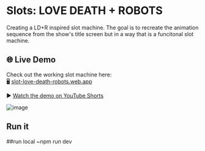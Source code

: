 # Slots: LOVE DEATH + ROBOTS

Creating a LD+R inspired slot machine.
The goal is to recreate the animation sequence from the show's title screen but in a way that is a funcitonal slot machine.



## 🌐 Live Demo  
Check out the working slot machine here:  
🖥️ [slot-love-death-robots.web.app](https://slot-love-death-robots.web.app/)

▶️ [Watch the demo on YouTube Shorts](https://youtube.com/shorts/DNKgNBcBia4)

![image](https://github.com/user-attachments/assets/c4a4815d-740f-46c5-8233-84b60e51447c)

## Run it
##run local
~npm run dev

